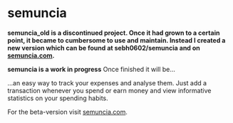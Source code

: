 # semuncia

**semuncia_old is a discontinued project. Once it had grown to a certain point, it became to cumbersome to use and maintain. Instead I created a new version which can be found at sebh0602/semuncia and on [semuncia.com]().**

**semuncia is a work in progress**
Once finished it will be...

...an easy way to track your expenses and analyse them. Just add a
transaction whenever you spend or earn money and view informative statistics
on your spending habits.

For the beta-version visit [semuncia.com]().
